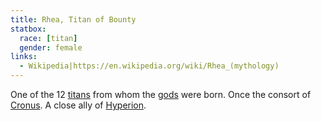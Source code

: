```yaml
---
title: Rhea, Titan of Bounty
statbox:
  race: [titan]
  gender: female
links:
  - Wikipedia|https://en.wikipedia.org/wiki/Rhea_(mythology)
---
```


One of the 12 [titans](../creatures/titans) from whom the [gods](../creatures/eternals) were born. Once the consort of [Cronus](cronus). A close ally of [Hyperion](hyperion).
